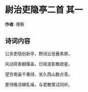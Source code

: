 # 尉治吏隐亭二首  其一

**作者**: 傅察

## 诗词内容

公余吏隐创新亭，野阔云低叠素屏。

风动荷香翻偃盖，日摇波影散疏星。

望穷南亩千重绿，坐久西山数点青。

更待晚凉蝉乱噪，与君散策试同听。

